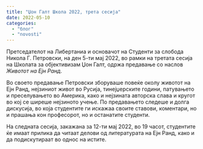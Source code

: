 ```yaml
---
title: "Џон Галт Школа 2022, трета сесија"
date: 2022-05-10
categories: 
  - "блог"
  - "novosti"
---
```


Претседателот на Либертаниа и основачот на Студенти за слобода Никола Г. Петровски, на ден 5-ти мај 2022, во рамки на третата сесија на Школата за објективизам Џон Галт, одржа предавање со наслов _Животот на Ејн Ранд_. 

Во своето предавање Петровски зборуваше повеќе околу животот на Ејн Ранд, нејзиниот живот во Русија, тинејџерските години, патувањето и преселувањето во Америка, како и нејзината авторска слава и кругот во кој се ширеше нејзиното учење. По предавањето следеше и долга дискусија, во која студентите ги искажаа своите ставови, коментари, но и прашања кон професорот, но и останатите студенти.

На следната сесија, закажана за 12-ти мај 2022, во 19 часот, студентите ќе имаат прилика да читаат делови од литературата на Ејн Ранд, како и да подискутираат во однос на истите.
